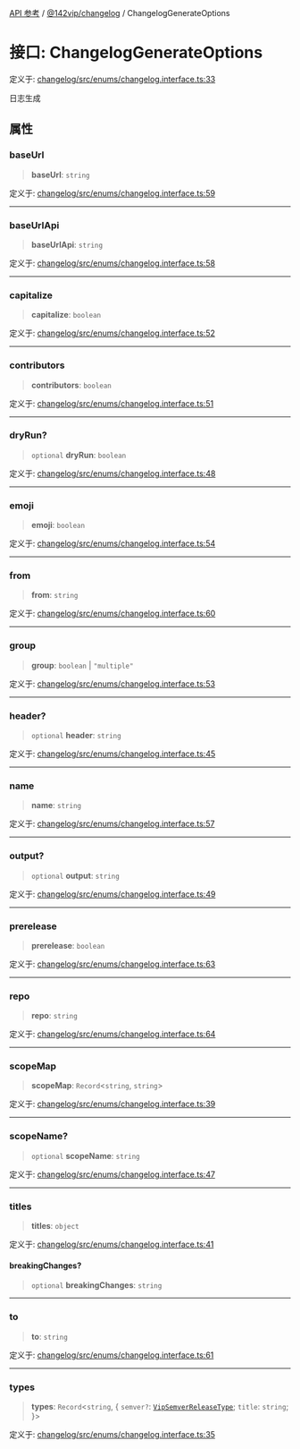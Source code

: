 [API 参考](../wiki/Home) / [@142vip/changelog](../wiki/@142vip.changelog) / ChangelogGenerateOptions

# 接口: ChangelogGenerateOptions

定义于: [changelog/src/enums/changelog.interface.ts:33](https://github.com/142vip/core-x/blob/58a4aca72f73ebc92491a458c9b83754486dc296/packages/changelog/src/enums/changelog.interface.ts#L33)

日志生成

## 属性

### baseUrl

> **baseUrl**: `string`

定义于: [changelog/src/enums/changelog.interface.ts:59](https://github.com/142vip/core-x/blob/58a4aca72f73ebc92491a458c9b83754486dc296/packages/changelog/src/enums/changelog.interface.ts#L59)

***

### baseUrlApi

> **baseUrlApi**: `string`

定义于: [changelog/src/enums/changelog.interface.ts:58](https://github.com/142vip/core-x/blob/58a4aca72f73ebc92491a458c9b83754486dc296/packages/changelog/src/enums/changelog.interface.ts#L58)

***

### capitalize

> **capitalize**: `boolean`

定义于: [changelog/src/enums/changelog.interface.ts:52](https://github.com/142vip/core-x/blob/58a4aca72f73ebc92491a458c9b83754486dc296/packages/changelog/src/enums/changelog.interface.ts#L52)

***

### contributors

> **contributors**: `boolean`

定义于: [changelog/src/enums/changelog.interface.ts:51](https://github.com/142vip/core-x/blob/58a4aca72f73ebc92491a458c9b83754486dc296/packages/changelog/src/enums/changelog.interface.ts#L51)

***

### dryRun?

> `optional` **dryRun**: `boolean`

定义于: [changelog/src/enums/changelog.interface.ts:48](https://github.com/142vip/core-x/blob/58a4aca72f73ebc92491a458c9b83754486dc296/packages/changelog/src/enums/changelog.interface.ts#L48)

***

### emoji

> **emoji**: `boolean`

定义于: [changelog/src/enums/changelog.interface.ts:54](https://github.com/142vip/core-x/blob/58a4aca72f73ebc92491a458c9b83754486dc296/packages/changelog/src/enums/changelog.interface.ts#L54)

***

### from

> **from**: `string`

定义于: [changelog/src/enums/changelog.interface.ts:60](https://github.com/142vip/core-x/blob/58a4aca72f73ebc92491a458c9b83754486dc296/packages/changelog/src/enums/changelog.interface.ts#L60)

***

### group

> **group**: `boolean` | `"multiple"`

定义于: [changelog/src/enums/changelog.interface.ts:53](https://github.com/142vip/core-x/blob/58a4aca72f73ebc92491a458c9b83754486dc296/packages/changelog/src/enums/changelog.interface.ts#L53)

***

### header?

> `optional` **header**: `string`

定义于: [changelog/src/enums/changelog.interface.ts:45](https://github.com/142vip/core-x/blob/58a4aca72f73ebc92491a458c9b83754486dc296/packages/changelog/src/enums/changelog.interface.ts#L45)

***

### name

> **name**: `string`

定义于: [changelog/src/enums/changelog.interface.ts:57](https://github.com/142vip/core-x/blob/58a4aca72f73ebc92491a458c9b83754486dc296/packages/changelog/src/enums/changelog.interface.ts#L57)

***

### output?

> `optional` **output**: `string`

定义于: [changelog/src/enums/changelog.interface.ts:49](https://github.com/142vip/core-x/blob/58a4aca72f73ebc92491a458c9b83754486dc296/packages/changelog/src/enums/changelog.interface.ts#L49)

***

### prerelease

> **prerelease**: `boolean`

定义于: [changelog/src/enums/changelog.interface.ts:63](https://github.com/142vip/core-x/blob/58a4aca72f73ebc92491a458c9b83754486dc296/packages/changelog/src/enums/changelog.interface.ts#L63)

***

### repo

> **repo**: `string`

定义于: [changelog/src/enums/changelog.interface.ts:64](https://github.com/142vip/core-x/blob/58a4aca72f73ebc92491a458c9b83754486dc296/packages/changelog/src/enums/changelog.interface.ts#L64)

***

### scopeMap

> **scopeMap**: `Record`<`string`, `string`>

定义于: [changelog/src/enums/changelog.interface.ts:39](https://github.com/142vip/core-x/blob/58a4aca72f73ebc92491a458c9b83754486dc296/packages/changelog/src/enums/changelog.interface.ts#L39)

***

### scopeName?

> `optional` **scopeName**: `string`

定义于: [changelog/src/enums/changelog.interface.ts:47](https://github.com/142vip/core-x/blob/58a4aca72f73ebc92491a458c9b83754486dc296/packages/changelog/src/enums/changelog.interface.ts#L47)

***

### titles

> **titles**: `object`

定义于: [changelog/src/enums/changelog.interface.ts:41](https://github.com/142vip/core-x/blob/58a4aca72f73ebc92491a458c9b83754486dc296/packages/changelog/src/enums/changelog.interface.ts#L41)

#### breakingChanges?

> `optional` **breakingChanges**: `string`

***

### to

> **to**: `string`

定义于: [changelog/src/enums/changelog.interface.ts:61](https://github.com/142vip/core-x/blob/58a4aca72f73ebc92491a458c9b83754486dc296/packages/changelog/src/enums/changelog.interface.ts#L61)

***

### types

> **types**: `Record`<`string`, { `semver?`: [`VipSemverReleaseType`](../wiki/@142vip.utils.%E7%B1%BB%E5%9E%8B%E5%88%AB%E5%90%8D.VipSemverReleaseType); `title`: `string`; }>

定义于: [changelog/src/enums/changelog.interface.ts:35](https://github.com/142vip/core-x/blob/58a4aca72f73ebc92491a458c9b83754486dc296/packages/changelog/src/enums/changelog.interface.ts#L35)
